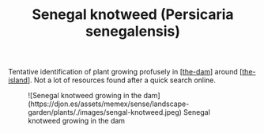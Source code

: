 ﻿---
backlinks:
- title: Muehlenbeckia platyclada (aka Ribbonbush)
  url: /memex/sense/landscape-garden/plants/muehlenbeckia-platyclada.html
- title: Plants
  url: /memex/sense/landscape-garden/plants/plants.html
tags:
- wood-duck-meadows
- plant
- introduced
title: Senegal knotweed (Persicaria senegalensis)
type: plants
---
Tentative identification of plant growing profusely in [[the-dam]] around [[the-island]]. Not a lot of resources found after a quick search online.

<figure markdown>
![Senegal knotweed growing in the dam](https://djon.es/assets/memex/sense/landscape-garden/plants/./images/sengal-knotweed.jpeg)
<caption>Senegal knotweed growing in the dam</caption>
</figure>

[//begin]: # "Autogenerated link references for markdown compatibility"
[the-dam]: ../the-dam "The Dam"
[the-island]: ../the-island "The Island"
[//end]: # "Autogenerated link references"